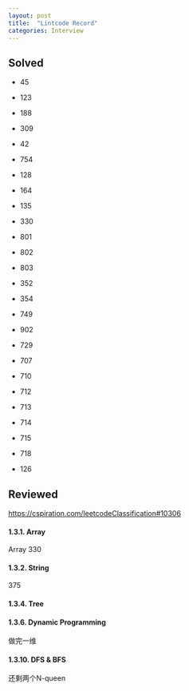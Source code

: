 ```yaml
---
layout: post
title:  "Lintcode Record"
categories: Interview
---
```

## Solved
* 45
* 123
* 188
* 309
* 42

* 754 
* 128
* 164
* 135 
* 330

* 801
* 802
* 803 

* 352   
* 354

* 749
* 902 
* 729

* 707
* 710
* 712
* 713
* 714
* 715
* 718

* 126

## Reviewed
https://cspiration.com/leetcodeClassification#10306

#### 1.3.1. Array
Array 330
#### 1.3.2. String
375
#### 1.3.4. Tree

#### 1.3.6. Dynamic Programming
做完一维

#### 1.3.10. DFS & BFS
还剩两个N-queen